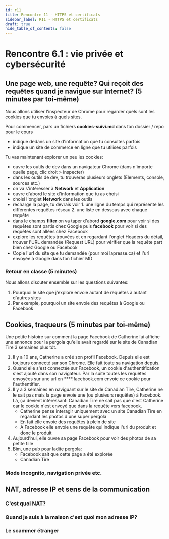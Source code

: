 ```yaml
---
id: r11
title: Rencontre 11 - HTTPS et certificats
sidebar_label: R11 - HTTPS et certificats
draft: true
hide_table_of_contents: false
---
```

# Rencontre 6.1 : vie privée et cybersécurité

## Une page web, une requête? Qui reçoit des requêtes quand je navigue sur Internet? (5 minutes par toi-même)

Nous allons utiliser l'inspecteur de Chrome pour regarder quels sont les cookies que tu envoies à quels sites.

Pour commencer, pars un fichiers **cookies-suivi.md** dans ton dossier / repo pour le cours
- indique dedans un site d'information que tu consultes parfois
- indique un site de commerce en ligne que tu utilises parfois

Tu vas maintenant explorer un peu les cookies:
- ouvre les outils de dev dans un navigateur Chrome (dans n'importe quelle page, clic droit > inspecter)
- dans les outils de dev, tu trouveras plusieurs onglets (Elements, console, sources etc.)
- on va s'intéresser à **Network** et **Application**
- ouvre d'abord le site d'information que tu as choisi
- choisi l'onglet **Network** dans les outils
- recharge la page, tu devrais voir 1. une ligne du temps qui représente les différentes requêtes réseau 2. une liste en dessous avec chaque requête
- dans le champs **filter** on va taper d'abord **google.com** pour voir si des requêtes sont partis chez Google puis **facebook** pour voir si des requêtes sont allées chez Facebook
- explore les requêtes trouvées et en regardant l'onglet Headers du détail, trouver l'URL demandée (Request URL) pour vérifier que la requête part bien chez Google ou Facebook
- Copie l'url du site que tu demandée (pour moi lapresse.ca) et l'url envoyée à Google dans ton fichier MD

### Retour en classe (5 minutes)

Nous allons discuter ensemble sur les questions suivantes:
1. Pourquoi le site que j'explore envoie autant de requêtes à autant d'autres sites
2. Par exemple, pourquoi un site envoie des requêtes à Google ou Facebook

## Cookies, traqueurs (5 minutes par toi-même)

Une petite histoire sur comment la page Facebook de Catherine lui affiche une annonce pour la pergola qu'elle avait regardé sur le site de Canadian Tire 3 semaines plus tôt.

1. Il y a 10 ans, Catherine a créé son profil Facebook. Depuis elle est toujours connecté sur son Chrome. Elle fait toute sa navigation depuis.
2. Quand elle s'est connectée sur Facebook, un cookie d'authentification s'est ajouté dans son navigateur. Par la suite toutes les requêtes envoyées sur une url en ****.facebook.com envoie ce cookie pour l'authentifier.
3. Il y a 3 semaines en naviguant sur le site de Canadian Tire, Catherine ne le sait pas mais la page envoie une (ou plusieurs requêtes) à Facebook. Là, ça devient intéressant: Canadian Tire ne sait pas que c'est Catherine car le cookie n'est envoyé que dans la requête vers facebook.
   - Catherine pense interagir uniquement avec un site Canadian Tire en regardant les photos d'une super pergola
   - En fait elle envoie des requêtes à plein de site
   - A Facebook elle envoie une requête qui indique l'url du produit et donc le produit
4. Aujourd'hui, elle ouvre sa page Facebook pour voir des photos de sa petite fille
5. Bim, une pub pour ladite pergola:
   - Facebook sait que cette page a été explorée
   - Canadian Tire

### Mode incognito, navigation privée etc.



## NAT, adresse IP et sens de la communication

### C'est quoi NAT?

### Quand je suis à la maison c'est quoi mon adresse IP?



### Le scammer étranger






